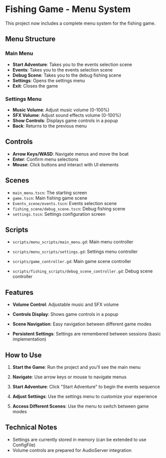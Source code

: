 # Fishing Game - Menu System

This project now includes a complete menu system for the fishing game.

## Menu Structure

### Main Menu
- **Start Adventure**: Takes you to the events selection scene
- **Events**: Takes you to the events selection scene
- **Debug Scene**: Takes you to the debug fishing scene
- **Settings**: Opens the settings menu
- **Exit**: Closes the game

### Settings Menu
- **Music Volume**: Adjust music volume (0-100%)
- **SFX Volume**: Adjust sound effects volume (0-100%)
- **Show Controls**: Displays game controls in a popup
- **Back**: Returns to the previous menu



## Controls


- **Arrow Keys/WASD**: Navigate menus and move the boat
- **Enter**: Confirm menu selections
- **Mouse**: Click buttons and interact with UI elements

## Scenes

- `main_menu.tscn`: The starting screen
- `game.tscn`: Main fishing game scene
- `Events_scene/events.tscn`: Events selection scene
- `fishing_scene/debug_scene.tscn`: Debug fishing scene
- `settings.tscn`: Settings configuration screen


## Scripts

- `scripts/menu_scripts/main_menu.gd`: Main menu controller
- `scripts/menu_scripts/settings.gd`: Settings menu controller

- `scripts/game_controller.gd`: Main game scene controller
- `scripts/fishing_scripts/debug_scene_controller.gd`: Debug scene controller

## Features

- **Volume Control**: Adjustable music and SFX volume
- **Controls Display**: Shows game controls in a popup
- **Scene Navigation**: Easy navigation between different game modes

- **Persistent Settings**: Settings are remembered between sessions (basic implementation)

## How to Use

1. **Start the Game**: Run the project and you'll see the main menu
2. **Navigate**: Use arrow keys or mouse to navigate menus
3. **Start Adventure**: Click "Start Adventure" to begin the events sequence

5. **Adjust Settings**: Use the settings menu to customize your experience
6. **Access Different Scenes**: Use the menu to switch between game modes

## Technical Notes


- Settings are currently stored in memory (can be extended to use ConfigFile)
- Volume controls are prepared for AudioServer integration

